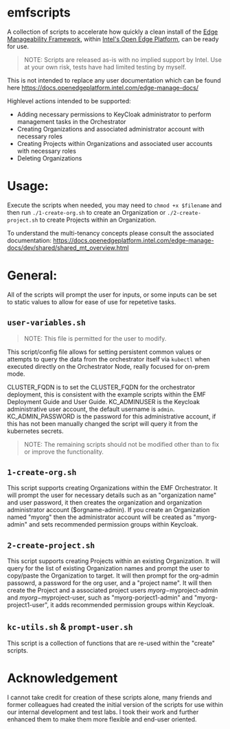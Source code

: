 # emfscripts

A collection of scripts to accelerate how quickly a clean install of the [Edge Manageability Framework](https://github.com/open-edge-platform/edge-manageability-framework), within [Intel's Open Edge Platform](https://github.com/open-edge-platform), can be ready for use.

> NOTE: Scripts are released as-is with no implied support by Intel.  Use at your own risk, tests have had limited testing by myself.

This is not intended to replace any user documentation which can be found here https://docs.openedgeplatform.intel.com/edge-manage-docs/ 

Highlevel actions intended to be supported:
- Adding necessary permissions to KeyCloak administrator to perform management tasks in the Orchestrator
- Creating Organizations and associated administrator account with necessary roles
- Creating Projects within Organizations and associated user accounts with necessary roles
- Deleting Organizations

# Usage:
Execute the scripts when needed, you may need to `chmod +x $filename` and then run `./1-create-org.sh` to create an Organization or `./2-create-project.sh` to create Projects within an Organization.

To understand the multi-tenancy concepts please consult the associated documentation: https://docs.openedgeplatform.intel.com/edge-manage-docs/dev/shared/shared_mt_overview.html 

# General:
All of the scripts will prompt the user for inputs, or some inputs can be set to static values to allow for ease of use for repetetive tasks.

## `user-variables.sh`
> NOTE: This file is permitted for the user to modify.

This script/config file allows for setting persistent common values or attempts to query the data from the orchestrator itself via `kubectl` when executed directly on the Orchestrator Node, really focused for on-prem mode.  

CLUSTER_FQDN is to set the CLUSTER_FQDN for the orchestrator deployment, this is consistent with the example scripts within the EMF Deployment Guide and User Guide.
KC_ADMINUSER is the Keycloak administrative user account, the default username is `admin`.
KC_ADMIN_PASSWORD is the password for this administrative account, if this has not been manually changed the script will query it from the kubernetes secrets.

> NOTE: The remaining scripts should not be modified other than to fix or improve the functionality.

## `1-create-org.sh`
This script supports creating Organizations within the EMF Orchestrator.  It will prompt the user for necessary details such as an "organization name" and user password, it then creates the organization and organization administrator account ($orgname-admin).  If you create an Organization named "myorg" then the administrator account will be created as "myorg-admin" and sets recommended permission groups within Keycloak.

## `2-create-project.sh`
This script supports creating Projects within an existing Organization.  It will query for the list of existing Organization names and prompt the user to copy/paste the Organization to target.  It will then prompt for the org-admin passowrd, a password for the org user, and a "project name".  It will then create the Project and a associated project users $myorg-$myproject-admin and $myorg-$myproject-user, such as "myorg-porject1-admin" and "myorg-project1-user", it adds recommended permission groups within Keycloak.

## `kc-utils.sh` & `prompt-user.sh`
This script is a collection of functions that are re-used within the "create" scripts. 

# Acknowledgement

I cannot take credit for creation of these scripts alone, many friends and former colleagues had created the initial version of the scripts for use within our internal development and test labs.  I took their work and further enhanced them to make them more flexible and end-user oriented.
